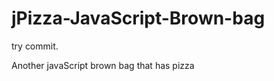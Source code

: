 jPizza-JavaScript-Brown-bag
===========================
try commit.

Another javaScript brown bag that has pizza
